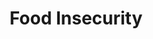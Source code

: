 ---
schema: openRaleigh
title: Food Insecurity
organization: Open Raleigh Brigade
notes: Data Relating Food Insecurity
resources:
  - name: Summer Feeding Sites (s3 open-nc-data-portal)
    url: >-
      https://s3.us-east-2.amazonaws.com/open-nc-data-portal/summerfeeding-geocode-census.csv
    storageKey: ''
    storageBucket: ''
    format: csv
  - name: Winter Feeding Sites (local)
    url: 'http://127.0.0.1:8080/winterfeeding-geocode-census.csv'
    storageKey: ''
    storageBucket: ''
    format: csv
  - name: Fall Feeding Sites (s3 or-dp-public-test-cwh)
    url: >-
      https://s3.amazonaws.com/or-dp-public-test-cwh/TechCrunchcontinentalUSA.csv
    storageKey: ''
    storageBucket: ''
    format: csv
  - name: qweqwe
    url: ''
    storageKey: yyy.json_sncwh_b0PskjorZ
    storageBucket: ''
    format: json
license: 'https://creativecommons.org/licenses/by-sa/4.0/'
category:
  - Food
maintainer: Chris Mathews
maintainer_email: christhedba@gmail.com
---